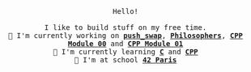 <p align='center'>
	<samp>
		Hello!<br />
		<br />
		I like to build stuff on my free time.<br />
		🔭 I'm currently working on <b><a href="https://github.com/hallainea/push_swap">push_swap</a></b>, <b><a href="https://github.com/hallainea/Philosophers">Philosophers</a></b>, <b><a href="https://github.com/hallainea/CPP-Module-00">CPP Module 00</a></b> and <b><a href="https://github.com/hallainea/CPP-Module-01">CPP Module 01</a></b><br />
		🌱 I'm currently learning <b><a href="https://en.wikipedia.org/wiki/C_(programming_language)">C</a></b> and <b><a href="https://en.wikipedia.org/wiki/C%2B%2B">CPP</a></b><br />
		🎒 I'm at school <b><a href="https://www.42.fr/">42 Paris</a></b>
	</samp>
</p>
